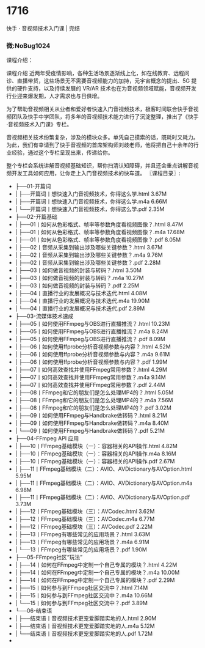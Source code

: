 # 1716
快手 · 音视频技术入门课 | 完结
### 微:NoBug1024 


课程介绍：

课程介绍
近两年受疫情影响，各种生活场景逐渐线上化，如在线教育、远程问诊、直播带货，这些场景无不需要音视频能力的加持，元宇宙概念的提出、5G 提供的硬件支持，以及持续发展的 VR/AR 技术也在为音视频领域赋能，音视频开发行业迎来爆发期，人才需求也与日俱增。

为了帮助音视频相关从业者和爱好者快速入门音视频技术，极客时间联合快手音视频团队及快手中学团队，将多年的音视频技术能力进行了沉淀整理，推出了《快手·音视频技术入门课》专栏。

音视频相关技术纷繁复杂，涉及的模块众多。单凭自己摸索的话，既耗时又耗力。为此，我们有幸请到了快手音视频的首席架构师刘歧老师，他将把自己十余年的行业经验，通过这个专栏呈现出来，传递给你。

整个专栏会系统讲解音视频基础知识，帮你扫清认知障碍，并且还会重点讲解音视频开发工具如何应用，让你走上入门音视频技术的快车道。
〖课程目录〗:

- ├──01-开篇词  
- |   ├──开篇词丨想快速入门音视频技术，你得这么学.html  3.67M
- |   ├──开篇词丨想快速入门音视频技术，你得这么学.m4a  6.66M
- |   └──开篇词丨想快速入门音视频技术，你得这么学.pdf  2.35M
- ├──02-开篇基础  
- |   ├──01丨如何从色彩格式、帧率等参数角度看视频图像？.html  8.47M
- |   ├──01丨如何从色彩格式、帧率等参数角度看视频图像？.m4a  17.68M
- |   ├──01丨如何从色彩格式、帧率等参数角度看视频图像？.pdf  8.05M
- |   ├──02丨音频从采集到输出涉及哪些关键参数？.html  3.67M
- |   ├──02丨音频从采集到输出涉及哪些关键参数？.m4a  9.76M
- |   ├──02丨音频从采集到输出涉及哪些关键参数？.pdf  2.28M
- |   ├──03丨如何做音视频的封装与转码？.html  3.50M
- |   ├──03丨如何做音视频的封装与转码？.m4a  10.27M
- |   ├──03丨如何做音视频的封装与转码？.pdf  2.25M
- |   ├──04丨直播行业的发展概况与技术迭代.html  4.08M
- |   ├──04丨直播行业的发展概况与技术迭代.m4a  19.90M
- |   └──04丨直播行业的发展概况与技术迭代.pdf  2.89M
- ├──03-流媒体技术速成  
- |   ├──05丨如何使用FFmpeg与OBS进行直播推流？.html  10.23M
- |   ├──05丨如何使用FFmpeg与OBS进行直播推流？.m4a  8.24M
- |   ├──05丨如何使用FFmpeg与OBS进行直播推流？.pdf  8.09M
- |   ├──06丨如何使用ffprobe分析音视频参数与内容？.html  4.52M
- |   ├──06丨如何使用ffprobe分析音视频参数与内容？.m4a  9.61M
- |   ├──06丨如何使用ffprobe分析音视频参数与内容？.pdf  1.99M
- |   ├──07丨如何高效查找并使用FFmpeg常用参数？.html  4.29M
- |   ├──07丨如何高效查找并使用FFmpeg常用参数？.m4a  9.14M
- |   ├──07丨如何高效查找并使用FFmpeg常用参数？.pdf  2.44M
- |   ├──08丨FFmpeg和它的朋友们是怎么处理MP4的？.html  5.05M
- |   ├──08丨FFmpeg和它的朋友们是怎么处理MP4的？.m4a  7.56M
- |   ├──08丨FFmpeg和它的朋友们是怎么处理MP4的？.pdf  3.02M
- |   ├──09丨如何使用FFmpeg与Handbrake做转码？.html  8.21M
- |   ├──09丨如何使用FFmpeg与Handbrake做转码？.m4a  8.40M
- |   └──09丨如何使用FFmpeg与Handbrake做转码？.pdf  5.21M
- ├──04-FFmpeg API 应用  
- |   ├──10丨FFmpeg基础模块（一）：容器相关的API操作.html  4.82M
- |   ├──10丨FFmpeg基础模块（一）：容器相关的API操作.m4a  8.16M
- |   ├──10丨FFmpeg基础模块（一）：容器相关的API操作.pdf  2.67M
- |   ├──11丨FFmpeg基础模块（二）：AVIO、AVDictionary与AVOption.html  5.95M
- |   ├──11丨FFmpeg基础模块（二）：AVIO、AVDictionary与AVOption.m4a  6.98M
- |   ├──11丨FFmpeg基础模块（二）：AVIO、AVDictionary与AVOption.pdf  3.73M
- |   ├──12丨FFmpeg基础模块（三）：AVCodec.html  3.62M
- |   ├──12丨FFmpeg基础模块（三）：AVCodec.m4a  6.77M
- |   ├──12丨FFmpeg基础模块（三）：AVCodec.pdf  2.22M
- |   ├──13丨FFmpeg有哪些常见的应用场景？.html  3.63M
- |   ├──13丨FFmpeg有哪些常见的应用场景？.m4a  6.91M
- |   └──13丨FFmpeg有哪些常见的应用场景？.pdf  1.90M
- ├──05-FFmpeg社区“玩法”  
- |   ├──14丨如何在FFmpeg中定制一个自己专属的模块？.html  4.22M
- |   ├──14丨如何在FFmpeg中定制一个自己专属的模块？.m4a  10.00M
- |   ├──14丨如何在FFmpeg中定制一个自己专属的模块？.pdf  2.29M
- |   ├──15丨如何参与到FFmpeg社区交流中？.html  7.14M
- |   ├──15丨如何参与到FFmpeg社区交流中？.m4a  10.66M
- |   └──15丨如何参与到FFmpeg社区交流中？.pdf  3.89M
- └──06-结束语  
- |   ├──结束语丨音视频技术更宠爱脚踏实地的人.html  2.90M
- |   ├──结束语丨音视频技术更宠爱脚踏实地的人.m4a  5.12M
- |   └──结束语丨音视频技术更宠爱脚踏实地的人.pdf  1.72M
- 


